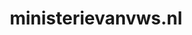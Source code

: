 ---
layout: post
title:  "ministerievanvws.nl"
internal_url:  "/data/ministerievanvws.nl.html"
categories: dutchgov
---